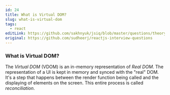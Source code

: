 ```yaml
---
id: 24
title: What is Virtual DOM?
slug: what-is-virtual-dom
tags:
  - react
editLink: https://github.com/sakhnyuk/jsiq/blob/master/questions/theory/react/24.md
original: https://github.com/sudheerj/reactjs-interview-questions
---
```


### What is Virtual DOM?

The _Virtual DOM_ (VDOM) is an in-memory representation of _Real DOM_. The representation of a UI is kept in memory and synced with the "real" DOM. It's a step that happens between the render function being called and the displaying of elements on the screen. This entire process is called _reconciliation_.